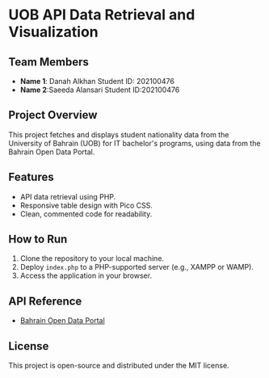 # UOB API Data Retrieval and Visualization

## Team Members
- **Name 1**: Danah Alkhan Student ID: 202100476
- **Name 2**:Saeeda Alansari Student ID:202100476 

## Project Overview
This project fetches and displays student nationality data from the University of Bahrain (UOB) for IT bachelor's programs, using data from the Bahrain Open Data Portal.

## Features
- API data retrieval using PHP.
- Responsive table design with Pico CSS.
- Clean, commented code for readability.

## How to Run
1. Clone the repository to your local machine.
2. Deploy `index.php` to a PHP-supported server (e.g., XAMPP or WAMP).
3. Access the application in your browser.

## API Reference
- [Bahrain Open Data Portal](https://data.gov.bh/)

## License
This project is open-source and distributed under the MIT license.
